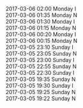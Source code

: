 2017-03-06 02:00 Monday  I  
2017-03-06 01:35 Monday  N  
2017-03-06 01:30 Monday  I  
2017-03-06 01:15 Monday  N  
2017-03-06 00:20 Monday  I  
2017-03-06 00:15 Monday  N  
2017-03-05 23:10 Sunday  I  
2017-03-05 23:05 Sunday  N  
2017-03-05 23:00 Sunday  I  
2017-03-05 22:55 Sunday  N  
2017-03-05 22:30 Sunday  I  
2017-03-05 19:35 Sunday  N  
2017-03-05 19:30 Sunday  I  
2017-03-05 19:25 Sunday  N  
2017-03-05 19:22 Sunday  N  
